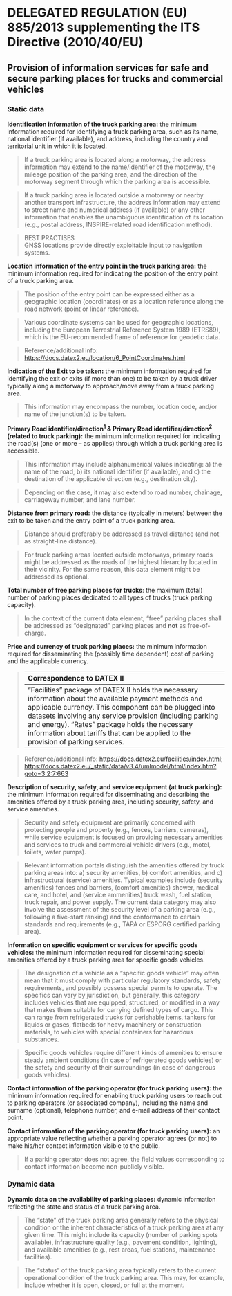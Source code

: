 # DELEGATED REGULATION (EU) 885/2013 supplementing the ITS Directive (2010/40/EU)
## Provision of information services for safe and secure parking places for trucks and commercial vehicles
### Static data
**Identification information of the truck parking area:** the minimum information required for identifying a truck parking area, such as its name, national identifier (if available), and address, including the country and territorial unit in which it is located.
>If a truck parking area is located along a motorway, the address information may extend to the name/identifier of the motorway, the mileage position of the parking area, and the direction of the motorway segment through which the parking area is accessible.

>If a truck parking area is located outside a motorway or nearby another transport infrastructure, the address information may extend to street name and numerical address (if available) or any other information that enables the unambiguous identification of its location (e.g., postal address, INSPIRE-related road identification method).

>BEST PRACTISES\
GNSS locations provide directly exploitable input to navigation systems.

**Location information of the entry point in the truck parking area:** the minimum information required for indicating the position of the entry point of a truck parking area.
>The position of the entry point can be expressed either as a geographic location (coordinates) or as a location reference along the road network (point or linear reference).

>Various coordinate systems can be used for geographic locations, including the European Terrestrial Reference System 1989 (ETRS89), which is the EU-recommended frame of reference for geodetic data.

>Reference/additional info: https://docs.datex2.eu/location/6_PointCoordinates.html

**Indication of the Exit to be taken:** the minimum information required for identifying the exit or exits (if more than one) to be taken by a truck driver typically along a motorway to approach/move away from a truck parking area.
>This information may encompass the number, location code, and/or name of the junction(s) to be taken.

**Primary Road identifier/direction<sup>1</sup> & Primary Road identifier/direction<sup>2</sup> (related to truck parking):** the minimum information required for indicating the road(s) (one or more – as applies) through which a truck parking area is accessible.
>This information may include alphanumerical values indicating: a) the name of the road, b) its national identifier (if available), and c) the destination of the applicable direction (e.g., destination city).

> Depending on the case, it may also extend to road number, chainage, carriageway number, and lane number.

**Distance from primary road:** the distance (typically in meters) between the exit to be taken and the entry point of a truck parking area.
>Distance should preferably be addressed as travel distance (and not as straight-line distance).

>For truck parking areas located outside motorways, primary roads might be addressed as the roads of the highest hierarchy located in their vicinity. For the same reason, this data element might be addressed as optional.

**Total number of free    parking places for trucks**: the maximum (total) number of parking places dedicated to all types of trucks (truck parking capacity).
>In the context of the current data element, “free” parking places shall be addressed as “designated” parking places and **not** as free-of-charge.

**Price and currency of truck parking places:** the minimum information required for disseminating the (possibly time dependent) cost of parking and the applicable currency.
>|Correspondence to DATEX II|
>|:-------------------|
>| “Facilities” package of DATEX II holds the necessary information about the available payment methods and applicable currency. This component can be plugged into datasets involving any service provision (including parking and energy). “Rates” package holds the necessary information about tariffs that can be applied to the provision of parking services.         |

>Reference/additional info: https://docs.datex2.eu/facilities/index.html; https://docs.datex2.eu/_static/data/v3.4/umlmodel/html/index.htm?goto=3:2:7:663

**Description of security, safety, and service equipment (at truck parking):** the minimum information required for disseminating and describing the amenities offered by a truck parking area, including security, safety, and service amenities.
>Security and safety equipment are primarily concerned with protecting people and property (e.g., fences, barriers, cameras), while service equipment is focused on providing necessary amenities and services to truck and commercial vehicle drivers (e.g., motel, toilets, water pumps).

>Relevant information portals distinguish the amenities offered by truck parking areas into: a) security amenities, b) comfort amenities, and c) infrastructural (service) amenities. Typical examples include (security amenities) fences and barriers, (comfort amenities) shower, medical care, and hotel, and (service ammenities) truck wash, fuel station, truck repair, and power supply. The current data category may also involve the assessment of the security level of a parking area (e.g., following a five-start ranking) and the conformance to certain standards and requirements (e.g., TAPA or ESPORG certified parking area).

**Information on specific equipment or services for specific goods vehicles:** the minimum information required for disseminating special amenities offered by a truck parking area for specific goods vehicles.
>The designation of a vehicle as a “specific goods vehicle” may often mean that it must comply with particular regulatory standards, safety requirements, and possibly possess special permits to operate. The specifics can vary by jurisdiction, but generally, this category includes vehicles that are equipped, structured, or modified in a way that makes them suitable for carrying defined types of cargo. This can range from refrigerated trucks for perishable items, tankers for liquids or gases, flatbeds for heavy machinery or construction materials, to vehicles with special containers for hazardous substances.

>Specific goods vehicles require different kinds of amenities to ensure steady ambient conditions (in case of refrigerated goods vehicles) or the safety and security of their surroundings (in case of dangerous goods vehicles).

**Contact information of the parking operator (for truck parking users):** the minimum information required for enabling truck parking users to reach out to parking operators (or associated company), including the name and surname (optional), telephone number, and e-mail address of their contact point.

**Contact information of the parking operator (for truck parking users):** an appropriate value reflecting whether a parking operator agrees (or not) to make his/her contact information visible to the public.
>If a parking operator does not agree, the field values corresponding to contact   information become non-publicly visible.

### Dynamic data
**Dynamic data on the availability of parking places:** dynamic information reflecting the state and status of a truck parking area.
>The “state” of the truck parking area generally refers to the physical condition or the inherent characteristics of a truck parking area at any given time. This might include its capacity (number of parking spots available), infrastructure quality (e.g., pavement condition, lighting), and available amenities (e.g., rest areas, fuel stations, maintenance facilities).

>The “status” of the truck parking area typically refers to the current operational condition of the truck parking area. This may, for example, include whether it is open, closed, or full at the moment.
